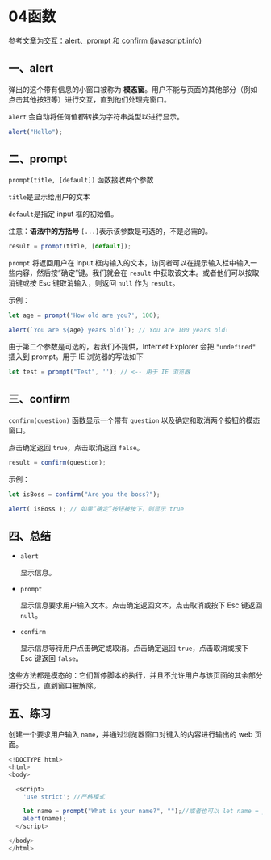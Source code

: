# 04函数

参考文章为[交互：alert、prompt 和 confirm (javascript.info)](https://zh.javascript.info/alert-prompt-confirm)



## 一、alert

弹出的这个带有信息的小窗口被称为 **模态窗**。用户不能与页面的其他部分（例如点击其他按钮等）进行交互，直到他们处理完窗口。

`alert` 会自动将任何值都转换为字符串类型以进行显示。

```js
alert("Hello");
```



## 二、prompt

`prompt(title, [default])` 函数接收两个参数

`title`是显示给用户的文本

`default`是指定 input 框的初始值。

注意：**语法中的方括号** `[...]`表示该参数是可选的，不是必需的。

```js
result = prompt(title, [default]);
```

`prompt` 将返回用户在 input 框内输入的文本，访问者可以在提示输入栏中输入一些内容，然后按“确定”键。我们就会在 `result` 中获取该文本。或者他们可以按取消键或按 Esc 键取消输入，则返回 `null` 作为 `result`。

示例：

```js
let age = prompt('How old are you?', 100);

alert(`You are ${age} years old!`); // You are 100 years old!
```

由于第二个参数是可选的，若我们不提供，Internet Explorer 会把 `"undefined"` 插入到 prompt。用于 IE 浏览器的写法如下

```js
let test = prompt("Test", ''); // <-- 用于 IE 浏览器
```



## 三、confirm

`confirm(question)` 函数显示一个带有 `question` 以及确定和取消两个按钮的模态窗口。

点击确定返回 `true`，点击取消返回 `false`。

```js
result = confirm(question);
```

示例：

```js
let isBoss = confirm("Are you the boss?");

alert( isBoss ); // 如果“确定”按钮被按下，则显示 true
```



## 四、总结

- `alert`

  显示信息。

- `prompt`

  显示信息要求用户输入文本。点击确定返回文本，点击取消或按下 Esc 键返回 `null`。

- `confirm`

  显示信息等待用户点击确定或取消。点击确定返回 `true`，点击取消或按下 Esc 键返回 `false`。

这些方法都是模态的：它们暂停脚本的执行，并且不允许用户与该页面的其余部分进行交互，直到窗口被解除。



## 五、练习

创建一个要求用户输入 `name`，并通过浏览器窗口对键入的内容进行输出的 web 页面。

```js
<!DOCTYPE html>
<html>
<body>

  <script>
    'use strict'; //严格模式

    let name = prompt("What is your name?", "");//或者也可以 let name = prompt('What is your name?');
    alert(name);
  </script>

</body>
</html>
```

